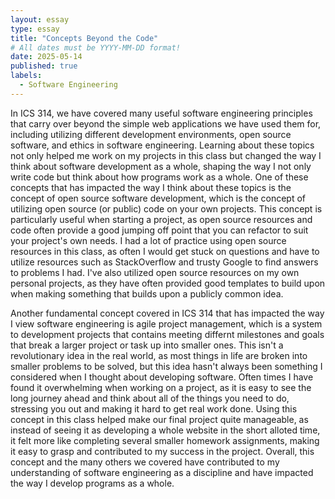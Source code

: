 ```yaml
---
layout: essay
type: essay
title: "Concepts Beyond the Code"
# All dates must be YYYY-MM-DD format!
date: 2025-05-14
published: true
labels:
  - Software Engineering
---
```


In ICS 314, we have covered many useful software engineering principles that carry over beyond the simple web applications we have used them for, including utilizing different development environments, open source software, and ethics in software engineering. Learning about these topics not only helped me work on my projects in this class but changed the way I think about software development as a whole, shaping the way I not only write code but think about how programs work as a whole. One of these concepts that has impacted the way I think about these topics is the concept of open source software development, which is the concept of utilizing open source (or public) code on your own projects. This concept is particularly useful when starting a project, as open source resources and code often provide a good jumping off point that you can refactor to suit your project's own needs. I had a lot of practice using open source resources in this class, as often I would get stuck on questions and have to utilize resources such as StackOverflow and trusty Google to find answers to problems I had. I've also utilized open source resources on my own personal projects, as they have often provided good templates to build upon when making something that builds upon a publicly common idea.

Another fundamental concept covered in ICS 314 that has impacted the way I view software engineering is agile project management, which is a system to development projects that contains meeting differnt milestones and goals that break a larger project or task up into smaller ones. This isn't a revolutionary idea in the real world, as most things in life are broken into smaller problems to be solved, but this idea hasn't always been something I considered when I thought about developing software. Often times I have found it overwhelming when working on a project, as it is easy to see the long journey ahead and think about all of the things you need to do, stressing you out and making it hard to get real work done. Using this concept in this class helped make our final project quite manageable, as instead of seeing it as developing a whole website in the short alloted time, it felt more like completing several smaller homework assignments, making it easy to grasp and contributed to my success in the project. Overall, this concept and the many others we covered have contributed to my understanding of software engineering as a discipline and have impacted the way I develop programs as a whole.
